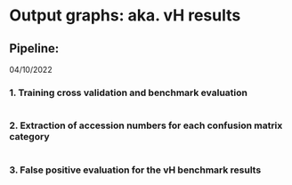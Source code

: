 # Output graphs: aka. vH results



## Pipeline:
04/10/2022

### 1. Training cross validation and benchmark evaluation
```command time -v ./benchmark_validate.py ../input_data/training_set.tsv ../output_graphs3 ../input_data/benchmark_set.tsv y
```

### 2. Extraction of accession numbers for each confusion matrix category
```./misclassified.py ../output_graphs3/benchmark/benchmark_set_scores.csv ../output_graphs3/benchmark/
```

### 3. False positive evaluation for the vH benchmark results

